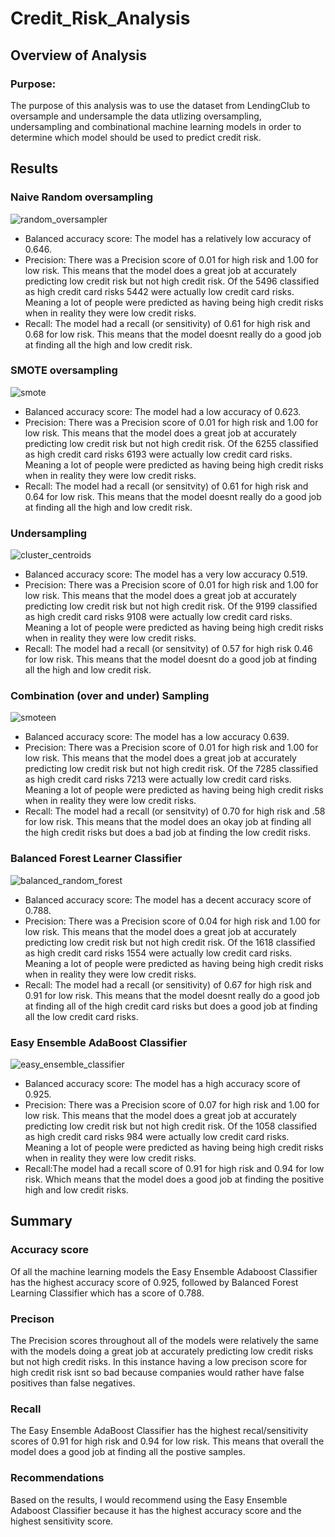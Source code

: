 # Credit_Risk_Analysis

## Overview of Analysis 
### Purpose:
The purpose of this analysis was to use the dataset from LendingClub to oversample and undersample the data utlizing oversampling, undersampling and combinational machine learning models in order to determine which model should be used to predict credit risk. 
## Results
### Naive Random oversampling
![random_oversampler](https://github.com/Cmarescot/Credit_Risk_Analysis/blob/main/images/random_oversampler.png)
- Balanced accuracy score: The model has a relatively low  accuracy of 0.646.
- Precision: There was a Precision score of 0.01 for high risk and 1.00 for low risk. This means that the model does a great job at accurately predicting low credit risk but not high credit risk. Of the 5496 classified as high credit card risks 5442 were actually low credit card risks. Meaning a lot of people were predicted as having being high credit risks when in reality they were low credit risks. 
- Recall: The model had a recall (or sensitivity) of 0.61 for high risk and 0.68 for low risk. This means that the model doesnt really do a good job at finding all the high and low credit risk.
 
### SMOTE oversampling
![smote](https://github.com/Cmarescot/Credit_Risk_Analysis/blob/main/images/smote.png)
- Balanced accuracy score: The model had a low accuracy of 0.623.
- Precision: There was a Precision score of 0.01 for high risk and 1.00 for low risk. This means that the model does a great job at accurately predicting low credit risk but not high credit risk. Of the 6255 classified as high credit card risks 6193 were actually low credit card risks. Meaning a lot of people were predicted as having being high credit risks when in reality they were low credit risks.
- Recall: The model had a recall (or sensitvity) of 0.61 for high risk and 0.64 for low risk. This means that the model doesnt really do a good job at finding all the high and low credit risk.
### Undersampling 
![cluster_centroids](https://github.com/Cmarescot/Credit_Risk_Analysis/blob/main/images/cluster_centroids.png)
- Balanced accuracy score: The model has a very low accuracy 0.519.
- Precision: There was a Precision score of 0.01 for high risk and 1.00 for low risk. This means that the model does a great job at accurately predicting low credit risk but not high credit risk. Of the 9199 classified as high credit card risks 9108 were actually low credit card risks. Meaning a lot of people were predicted as having being high credit risks when in reality they were low credit risks.
- Recall: The model had a recall (or sensitvity) of 0.57 for high risk 0.46 for low risk. This means that the model doesnt do a good job at finding all the high and low credit risk.
### Combination (over and under) Sampling 
![smoteen](https://github.com/Cmarescot/Credit_Risk_Analysis/blob/main/images/smoteen.png)
- Balanced accuracy score: The model has a low accuracy 0.639.
- Precision: There was a Precision score of 0.01 for high risk and 1.00 for low risk. This means that the model does a great job at accurately predicting low credit risk but not high credit risk. Of the 7285 classified as high credit card risks 7213 were actually low credit card risks. Meaning a lot of people were predicted as having being high credit risks when in reality they were low credit risks.
- Recall: The model had a recall  (or sensitvity) of 0.70 for high risk and .58 for low risk. This means that the model does an okay job at finding all the high credit risks but does a bad job at finding the low credit risks.
### Balanced Forest Learner Classifier 
![balanced_random_forest](https://github.com/Cmarescot/Credit_Risk_Analysis/blob/main/images/balanced_random_forest.png)
- Balanced accuracy score: The model has a decent accuracy score of 0.788.
- Precision: There was a Precision score of 0.04 for high risk and 1.00 for low risk. This means that the model does a great job at accurately predicting low credit risk but not high credit risk. Of the 1618 classified as high credit card risks 1554 were actually low credit card risks. Meaning a lot of people were predicted as having being high credit risks when in reality they were low credit risks.
- Recall: The model had a recall (or sensitivity) of 0.67 for high risk and 0.91 for low risk. This means that the model doesnt really do a good job at finding all of the high credit card risks but does a good job at finding all the low credit card risks. 
### Easy Ensemble AdaBoost Classifier 
![easy_ensemble_classifier](https://github.com/Cmarescot/Credit_Risk_Analysis/blob/main/images/easy_ensemble_classifier.png)
- Balanced accuracy score: The model has a high accuracy score of 0.925.
- Precision: There was a Precision score of 0.07 for high risk and 1.00 for low risk. This means that the model does a great job at accurately predicting low credit risk but not high credit risk. Of the 1058 classified as high credit card risks 984 were actually low credit card risks. Meaning a lot of people were predicted as having being high credit risks when in reality they were low credit risks.
- Recall:The model had a recall score of 0.91 for high risk and 0.94 for low risk. Which means that the model does a good job at finding the positive high and low credit risks. 
## Summary
### Accuracy score
Of all the machine learning models the Easy Ensemble Adaboost Classifier has the highest accuracy score of 0.925, followed by Balanced Forest Learning Classifier which has a score of 0.788. 
### Precison 
The Precision scores throughout all of the models were relatively the same with the models doing a great job at accurately predicting low credit risks but not high credit risks. In this instance having a low precison score for high credit risk isnt so bad because companies would rather have false positives than false negatives. 
### Recall 
The Easy Ensemble AdaBoost Classifier has the highest recal/sensitivity scores of 0.91 for high risk and 0.94 for low risk. This means that overall the model does a good job at finding all the postive samples. 
### Recommendations 
Based on the results, I would recommend using the Easy Ensemble Adaboost Classifier because it has the highest accuracy score and the highest sensitivity score.
